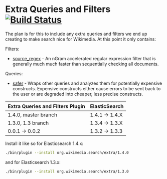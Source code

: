 Extra Queries and Filters [![Build Status](https://integration.wikimedia.org/ci/buildStatus/icon?job=search-extra)](https://integration.wikimedia.org/ci/job/search-extra)
=========================

The plan is for this to include any extra queries and filters we end up
creating to make search nice for Wikimedia.  At this point it only contains:

Filters:
* [source_regex](docs/source_regex.md) - An nGram accelerated regular
expression filter that is generally much much faster than sequentially checking
all documents.

Queries:
* [safer](docs/safer.md) - Wraps other queries and analyzes them for
potentially expensive constructs.  Expensive constructs either cause errors to
be sent back to the user or are degraded into cheaper, less precise constructs.

| Extra Queries and Filters Plugin |  ElasticSearch  |
|----------------------------------|-----------------|
| 1.4.0, master branch             | 1.4.1 -> 1.4.X  |
| 1.3.0, 1.3 branch                | 1.3.4 -> 1.3.X  |
| 0.0.1 -> 0.0.2                   | 1.3.2 -> 1.3.3  |


Install it like so for Elasticsearch 1.4.x:
```bash
./bin/plugin --install org.wikimedia.search/extra/1.4.0
```

and for Elasticsearch 1.3.x:
```bash
./bin/plugin --install org.wikimedia.search/extra/1.3.0
```
